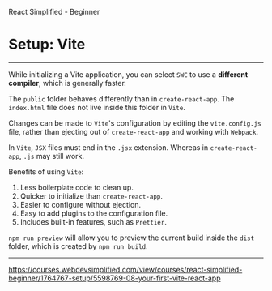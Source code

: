 React Simplified - Beginner

# Setup: Vite

---

While initializing a Vite application, you can select `SWC` to use a **different compiler**, which is generally faster.

The `public` folder behaves differently than in `create-react-app`. The `index.html` file does not live inside this folder in `Vite`.

Changes can be made to `Vite`'s configuration by editing the `vite.config.js` file, rather than ejecting out of `create-react-app` and working with `Webpack`.

In `Vite`, `JSX` files must end in the `.jsx` extension. Whereas in `create-react-app`, `.js` may still work.

Benefits of using `Vite`:

1. Less boilerplate code to clean up.
2. Quicker to initialize than `create-react-app`.
3. Easier to configure without ejection.
4. Easy to add plugins to the configuration file.
5. Includes built-in features, such as `Prettier`.

`npm run preview` will allow you to preview the current build inside the `dist` folder, which is created by `npm run build`.

---

https://courses.webdevsimplified.com/view/courses/react-simplified-beginner/1764767-setup/5598769-08-your-first-vite-react-app
